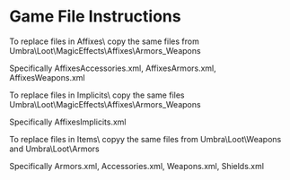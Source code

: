# Game File Instructions

To replace files in Affixes\ copy the same files from Umbra\Loot\MagicEffects\Affixes\Armors_Weapons

 Specifically AffixesAccessories.xml, AffixesArmors.xml, AffixesWeapons.xml
 
To replace files in Implicits\ copy the same files Umbra\Loot\MagicEffects\Affixes\Armors_Weapons

  Specifically AffixesImplicits.xml

To replace files in Items\ copyy the same files from Umbra\Loot\Weapons and Umbra\Loot\Armors

  Specifically Armors.xml, Accessories.xml, Weapons.xml, Shields.xml
